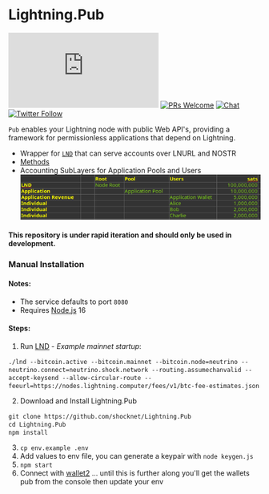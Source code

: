 # Lightning.Pub

![GitHub last commit](https://img.shields.io/github/last-commit/shocknet/Lightning.Pub?style=flat-square)
[![PRs Welcome](https://img.shields.io/badge/PRs-welcome-brightgreen.svg?style=flat-square)](http://makeapullrequest.com) 
[![Chat](https://img.shields.io/badge/chat-on%20Telegram-blue?style=flat-square)](https://t.me/ShockBTC)
[![Twitter Follow](https://img.shields.io/twitter/follow/ShockBTC?style=flat-square)](https://twitter.com/ShockBTC)

<p></p>

`Pub` enables your Lightning node with public Web API's, providing a framework for permissionless applications that depend on Lightning. 
- Wrapper for [`LND`](https://github.com/lightningnetwork/lnd/releases) that can serve accounts over LNURL and NOSTR
- [Methods](https://github.com/shocknet/Lightning.Pub/blob/master/proto/autogenerated/client.md)
- Accounting SubLayers for Application Pools and Users ![Accounts](https://github.com/shocknet/Lightning.Pub/raw/master/accounting_layers.png) 

#### This repository is under rapid iteration and should only be used in development.


### Manual Installation
#### Notes:
* The service defaults to port `8080` 
* Requires [Node.js](https://nodejs.org) 16

#### Steps:
1) Run [LND](https://github.com/lightningnetwork/lnd/releases) - *Example mainnet startup*:

 ```
 ./lnd --bitcoin.active --bitcoin.mainnet --bitcoin.node=neutrino --neutrino.connect=neutrino.shock.network --routing.assumechanvalid --accept-keysend --allow-circular-route --feeurl=https://nodes.lightning.computer/fees/v1/btc-fee-estimates.json
 ```


2) Download and Install Lightning.Pub

```
git clone https://github.com/shocknet/Lightning.Pub
cd Lightning.Pub
npm install
```

3) `cp env.example .env`
4) Add values to env file, you can generate a keypair with `node keygen.js` 
5) `npm start`
6) Connect with [wallet2](https://github.com/shocknet/wallet2) ... until this is further along you'll get the wallets pub from the console then update your env


